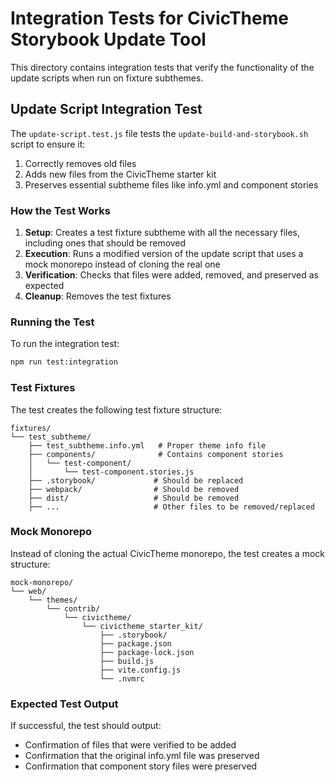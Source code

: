 # Integration Tests for CivicTheme Storybook Update Tool

This directory contains integration tests that verify the functionality of the update scripts when run on fixture subthemes.

## Update Script Integration Test

The `update-script.test.js` file tests the `update-build-and-storybook.sh` script to ensure it:
1. Correctly removes old files
2. Adds new files from the CivicTheme starter kit
3. Preserves essential subtheme files like info.yml and component stories

### How the Test Works

1. **Setup**: Creates a test fixture subtheme with all the necessary files, including ones that should be removed
2. **Execution**: Runs a modified version of the update script that uses a mock monorepo instead of cloning the real one
3. **Verification**: Checks that files were added, removed, and preserved as expected
4. **Cleanup**: Removes the test fixtures

### Running the Test

To run the integration test:

```bash
npm run test:integration
```

### Test Fixtures

The test creates the following test fixture structure:

```
fixtures/
└── test_subtheme/
    ├── test_subtheme.info.yml   # Proper theme info file
    ├── components/              # Contains component stories
    │   └── test-component/
    │       └── test-component.stories.js
    ├── .storybook/             # Should be replaced
    ├── webpack/                # Should be removed
    ├── dist/                   # Should be removed
    ├── ...                     # Other files to be removed/replaced
```

### Mock Monorepo

Instead of cloning the actual CivicTheme monorepo, the test creates a mock structure:

```
mock-monorepo/
└── web/
    └── themes/
        └── contrib/
            └── civictheme/
                └── civictheme_starter_kit/
                    ├── .storybook/
                    ├── package.json
                    ├── package-lock.json
                    ├── build.js
                    ├── vite.config.js
                    └── .nvmrc
```

### Expected Test Output

If successful, the test should output:
- Confirmation of files that were verified to be added
- Confirmation that the original info.yml file was preserved
- Confirmation that component story files were preserved